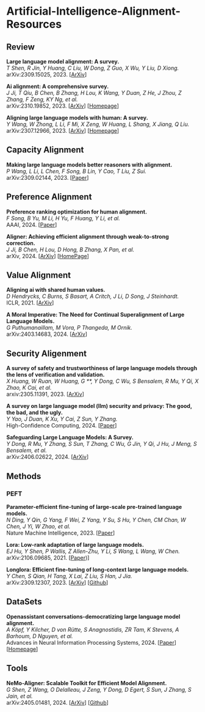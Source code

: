 # Artificial-Intelligence-Alignment-Resources

## Review

**Large language model alignment: A survey.**<br>
*T Shen, R Jin, Y Huang, C Liu, W Dong, Z Guo, X Wu, Y Liu, D Xiong.*<br>
arXiv:2309.15025, 2023.
[[ArXiv](https://arxiv.org/pdf/2309.15025)]

**Ai alignment: A comprehensive survey.**<br>
*J Ji, T Qiu, B Chen, B Zhang, H Lou, K Wang, Y Duan, Z He, J Zhou, Z Zhang, F Zeng, KY Ng, et al.*<br>
arXiv:2310.19852, 2023.
[[ArXiv](https://arxiv.org/pdf/2310.19852)]
[[Homepage](https://alignmentsurvey.com/)]

**Aligning large language models with human: A survey.**<br>
*Y Wang, W Zhong, L Li, F Mi, X Zeng, W Huang, L Shang, X Jiang, Q Liu.*<br>
arXiv:2307.12966, 2023.
[[ArXiv](https://arxiv.org/pdf/2307.12966)]
[[Homepage](https://github.com/GaryYufei/AlignLLMHumanSurvey/)]

## Capacity Alignment

**Making large language models better reasoners with alignment.**<br>
*P Wang, L Li, L Chen, F Song, B Lin, Y Cao, T Liu, Z Sui.*<br>
arXiv:2309.02144, 2023.
[[Paper](https://arxiv.org/pdf/2309.02144)]

## Preference Alignment

**Preference ranking optimization for human alignment.**<br>
*F Song, B Yu, M Li, H Yu, F Huang, Y Li, et al.*<br>
AAAI, 2024.
[[Paper](https://ojs.aaai.org/index.php/AAAI/article/download/29865/31509)]

**Aligner: Achieving efficient alignment through weak-to-strong correction.**<br>
*J Ji, B Chen, H Lou, D Hong, B Zhang, X Pan, et al.*<br>
arXiv, 2024.
[[ArXiv](https://arxiv.org/pdf/2402.02416)]
[[HomePage](https://aligner2024.github.io/)]

## Value Alignment

**Aligning ai with shared human values.**<br>
*D Hendrycks, C Burns, S Basart, A Critch, J Li, D Song, J Steinhardt.*<br>
ICLR, 2021.
[[ArXiv](https://arxiv.org/pdf/2008.02275)]

**A Moral Imperative: The Need for Continual Superalignment of Large Language Models.**<br>
*G Puthumanaillam, M Vora, P Thangeda, M Ornik.*<br>
arXiv:2403.14683, 2024.
[[ArXiv](https://arxiv.org/pdf/2403.14683)]

## Security Aligenment

**A survey of safety and trustworthiness of large language models through the lens of verification and validation.**<br>
*X Huang, W Ruan, W Huang, G **, Y Dong, C Wu, S Bensalem, R Mu, Y Qi, X Zhao, K Cai, et al.*<br>
arxiv:2305.11391, 2023.
[[ArXiv](https://arxiv.org/pdf/2305.11391)]

**A survey on large language model (llm) security and privacy: The good, the bad, and the ugly.**<br>
*Y Yao, J Duan, K Xu, Y Cai, Z Sun, Y Zhang.*<br>
High-Confidence Computing, 2024.
[[Paper](https://www.sciencedirect.com/science/article/pii/S266729522400014X)]

**Safeguarding Large Language Models: A Survey.**<br>
*Y Dong, R Mu, Y Zhang, S Sun, T Zhang, C Wu, G Jin, Y Qi, J Hu, J Meng, S Bensalem, et al.*<br>
arXiv:2406.02622, 2024.
[[ArXiv](https://arxiv.org/pdf/2406.02622)]

## Methods

### PEFT

**Parameter-efficient fine-tuning of large-scale pre-trained language models.**<br>
*N Ding, Y Qin, G Yang, F Wei, Z Yang, Y Su, S Hu, Y Chen, CM Chan, W Chen, J Yi, W Zhao, et al.*<br>
Nature Machine Intelligence, 2023.
[[Paper](https://www.nature.com/articles/s42256-023-00626-4)]

**Lora: Low-rank adaptation of large language models.**<br>
*EJ Hu, Y Shen, P Wallis, Z Allen-Zhu, Y Li, S Wang, L Wang, W Chen.*<br>
arXiv:2106.09685, 2021.
[[Paper](https://arxiv.org/pdf/2106.09685))]

**Longlora: Efficient fine-tuning of long-context large language models.**<br>
*Y Chen, S Qian, H Tang, X Lai, Z Liu, S Han, J Jia.*<br>
arXiv:2309.12307, 2023.
[[ArXiv](https://arxiv.org/pdf/2309.12307)]
[[Github](https://github.com/dvlab-research/LongLoRA)]

## DataSets

**Openassistant conversations-democratizing large language model alignment.**<br>
*A Köpf, Y Kilcher, D von Rütte, S Anagnostidis, ZR Tam, K Stevens, A Barhoum, D Nguyen, et al.*<br>
Advances in Neural Information Processing Systems, 2024.
[[Paper](https://proceedings.neurips.cc/paper_files/paper/2023/file/949f0f8f32267d297c2d4e3ee10a2e7e-Paper-Datasets_and_Benchmarks.pdf)]
[[Homepage](https://www.ykilcher.com/oa-contributors)]

## Tools

**NeMo-Aligner: Scalable Toolkit for Efficient Model Alignment.**<br>
*G Shen, Z Wang, O Delalleau, J Zeng, Y Dong, D Egert, S Sun, J Zhang, S Jain, et al.*<br>
arXiv:2405.01481, 2024.
[[ArXiv](https://arxiv.org/pdf/2405.01481)]
[[Github](https://github.com/NVIDIA/NeMo-Aligner)]
